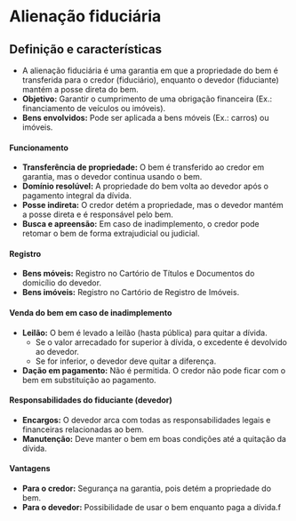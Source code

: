 # Alienação fiduciária

## Definição e características
- A alienação fiduciária é uma garantia em que a propriedade do bem é transferida para o credor (fiduciário), enquanto o devedor (fiduciante) mantém a posse direta do bem.
- **Objetivo:** Garantir o cumprimento de uma obrigação financeira (Ex.: financiamento de veículos ou imóveis).
- **Bens envolvidos:** Pode ser aplicada a bens móveis (Ex.: carros) ou imóveis.

#### Funcionamento
- **Transferência de propriedade:** O bem é transferido ao credor em garantia, mas o devedor continua usando o bem.
- **Domínio resolúvel:** A propriedade do bem volta ao devedor após o pagamento integral da dívida.
- **Posse indireta:** O credor detém a propriedade, mas o devedor mantém a posse direta e é responsável pelo bem.
- **Busca e apreensão:** Em caso de inadimplemento, o credor pode retomar o bem de forma extrajudicial ou judicial.

#### Registro
- **Bens móveis:** Registro no Cartório de Títulos e Documentos do domicílio do devedor.
- **Bens imóveis:** Registro no Cartório de Registro de Imóveis.

#### Venda do bem em caso de inadimplemento
- **Leilão:** O bem é levado a leilão (hasta pública) para quitar a dívida.
  - Se o valor arrecadado for superior à dívida, o excedente é devolvido ao devedor.
  - Se for inferior, o devedor deve quitar a diferença.
- **Dação em pagamento:** Não é permitida. O credor não pode ficar com o bem em substituição ao pagamento.

#### Responsabilidades do fiduciante (devedor)
- **Encargos:** O devedor arca com todas as responsabilidades legais e financeiras relacionadas ao bem.
- **Manutenção:** Deve manter o bem em boas condições até a quitação da dívida.

#### Vantagens
- **Para o credor:** Segurança na garantia, pois detém a propriedade do bem.
- **Para o devedor:** Possibilidade de usar o bem enquanto paga a dívida.f